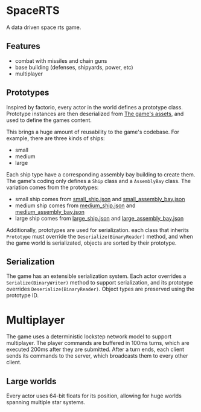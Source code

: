 # SpaceRTS

A data driven space rts game.

## Features

- combat with missiles and chain guns
- base building (defenses, shipyards, power, etc)
- multiplayer

## Prototypes

Inspired by factorio, every actor in the world defines a prototype class. Prototype instances are then deserialized from [The game's assets](https://github.com/Redninja106/SpaceRTS/tree/sf3/SpaceGameAgain/Assets/Prototypes), and used to define the games content. 

This brings a huge amount of reusability to the game's codebase. For example, there are three kinds of ships: 
- small
- medium
- large

Each ship type have a corresponding assembly bay building to create them. The game's coding only defines a `Ship` class and a `AssemblyBay` class. The variation comes from the prototypes: 
- small ship comes from [small_ship.json](https://github.com/Redninja106/SpaceRTS/blob/sf3/SpaceGameAgain/Assets/Prototypes/small_ship.json) and [small_assembly_bay.json](https://github.com/Redninja106/SpaceRTS/blob/sf3/SpaceGameAgain/Assets/Prototypes/Structures/Shipyards/small_assembly_bay.json)
- medium ship comes from [medium_ship.json](https://github.com/Redninja106/SpaceRTS/blob/sf3/SpaceGameAgain/Assets/Prototypes/medium_ship.json) and [medium_assembly_bay.json](https://github.com/Redninja106/SpaceRTS/blob/sf3/SpaceGameAgain/Assets/Prototypes/Structures/Shipyards/medium_assembly_bay.json)
- large ship comes from [large_ship.json](https://github.com/Redninja106/SpaceRTS/blob/sf3/SpaceGameAgain/Assets/Prototypes/large_ship.json) and [large_assembly_bay.json](https://github.com/Redninja106/SpaceRTS/blob/sf3/SpaceGameAgain/Assets/Prototypes/Structures/Shipyards/large_assembly_bay.json)

Additionally, prototypes are used for serialization. each class that inherits `Prototype` must override the `Deserialize(BinaryReader)` method, and when the game world is serializated, objects are sorted by their prototype.

## Serialization

The game has an extensible serialization system. Each actor overrides a `Serialize(BinaryWriter)` method to support serialization, and its prototype overrides `Deserialize(BinaryReader)`. Object types are preserved using the prototype ID.

# Multiplayer

The game uses a deterministic lockstep network model to support multiplayer. The player commands are buffered in 100ms turns, which are executed 200ms after they are submitted. After a turn ends, each client sends its commands to the server, which broadcasts them to every other client.  

## Large worlds

Every actor uses 64-bit floats for its position, allowing for huge worlds spanning multiple star systems. 
